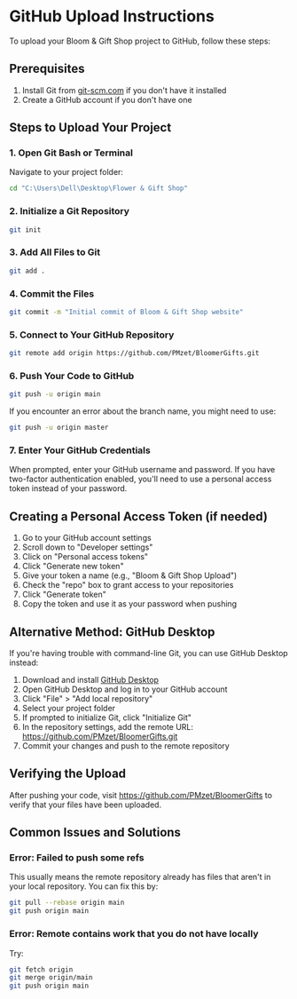 # GitHub Upload Instructions

To upload your Bloom & Gift Shop project to GitHub, follow these steps:

## Prerequisites
1. Install Git from [git-scm.com](https://git-scm.com/downloads) if you don't have it installed
2. Create a GitHub account if you don't have one

## Steps to Upload Your Project

### 1. Open Git Bash or Terminal

Navigate to your project folder:
```bash
cd "C:\Users\Dell\Desktop\Flower & Gift Shop"
```

### 2. Initialize a Git Repository
```bash
git init
```

### 3. Add All Files to Git
```bash
git add .
```

### 4. Commit the Files
```bash
git commit -m "Initial commit of Bloom & Gift Shop website"
```

### 5. Connect to Your GitHub Repository
```bash
git remote add origin https://github.com/PMzet/BloomerGifts.git
```

### 6. Push Your Code to GitHub
```bash
git push -u origin main
```

If you encounter an error about the branch name, you might need to use:
```bash
git push -u origin master
```

### 7. Enter Your GitHub Credentials
When prompted, enter your GitHub username and password. If you have two-factor authentication enabled, you'll need to use a personal access token instead of your password.

## Creating a Personal Access Token (if needed)

1. Go to your GitHub account settings
2. Scroll down to "Developer settings"
3. Click on "Personal access tokens"
4. Click "Generate new token"
5. Give your token a name (e.g., "Bloom & Gift Shop Upload")
6. Check the "repo" box to grant access to your repositories
7. Click "Generate token"
8. Copy the token and use it as your password when pushing

## Alternative Method: GitHub Desktop

If you're having trouble with command-line Git, you can use GitHub Desktop instead:

1. Download and install [GitHub Desktop](https://desktop.github.com/)
2. Open GitHub Desktop and log in to your GitHub account
3. Click "File" > "Add local repository"
4. Select your project folder
5. If prompted to initialize Git, click "Initialize Git"
6. In the repository settings, add the remote URL: https://github.com/PMzet/BloomerGifts.git
7. Commit your changes and push to the remote repository

## Verifying the Upload

After pushing your code, visit https://github.com/PMzet/BloomerGifts to verify that your files have been uploaded.

## Common Issues and Solutions

### Error: Failed to push some refs
This usually means the remote repository already has files that aren't in your local repository. You can fix this by:
```bash
git pull --rebase origin main
git push origin main
```

### Error: Remote contains work that you do not have locally
Try:
```bash
git fetch origin
git merge origin/main
git push origin main
``` 
